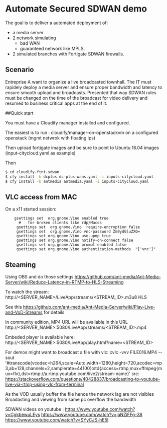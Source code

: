 # Automate Secured SDWAN demo

The goal is to deliver a automated deployment of:
 - a media server
 - 2 network simulating
    * bad WAN 
    * guaranteed network like MPLS.
 - 2 simulated branches with Fortigate SDWAN firewalls.
 
 ## Scenario
 
 Entreprise A want to organize a live broadcasted townhall. The IT must rapidely deploy a media server and ensure proper bandwidth and latency to ensure smooth upload and broadcasts.
 Presented that way SDWAN rules must be changed on the time of the broadcast for video delivery and resumed to business critical apps at the end of it.
 
 
 ##Quick start
 
 You must have a Cloudify manager installed and configured.
 
 The easiest is to run : cloudify/manager-on-openstackvm on a configured openstack (mgmt netwrok with floating ips)

 Then upload fortigate images and be sure to point to Ubuntu 16.04 images (input-citycloud.yaml as example)
 
  Then 
  ```bash
 $ cd cloudify-ftnt-sdwan
 $ cfy install -b dcplus dc-plus-wans.yaml -i inputs-citycloud.yaml
 $ cfy install -b antmedia antmedia.yaml -i inputs-citycloud.yaml 
``` 
 ## VLC access from MAC

On a x11 started session:

```
    gsettings set  org.gnome.Vino enabled true
      #   for broken clients like rdp/Macos
     gsettings set  org.gnome.Vino  require-encryption false
     gsettings set  org.gnome.Vino vnc-password Zm9ydGluZXQ=
     gsettings set org.gnome.Vino use-upnp true
     gsettings set org.gnome.Vino notify-on-connect false
     gsettings set org.gnome.Vino prompt-enabled false
     gsettings set org.gnome.Vino authentication-methods  "['vnc']"
```

 ## Steaming
 
 Using OBS and do those settings
 https://github.com/ant-media/Ant-Media-Server/wiki/Reduce-Latency-in-RTMP-to-HLS-Streaming
 
 To watch the stream:
 http://<SERVER_NAME>/LiveApp/streams/<STREAM_ID>.m3u8 HLS
 
 See this https://github.com/ant-media/Ant-Media-Server/wiki/Play-Live-and-VoD-Streams for details
 
 In community edition, MP4 URL will be available in this URL http://<SERVER_NAME>:5080/LiveApp/streams/<STREAM_ID>.mp4

Embeded player is available here:
http://<SERVER_NAME>:5080/LiveApp/play.html?name=<STREAM_ID> 

For demos might want to broadcast a file with vlc:
 cvlc  -vvv FILE016.MP4 --sout '#transcode{vcodec=h264,scale=Auto,width=1280,height=720,acodec=mp3,ab=128,channels=2,samplerate=44100}:std{access=rtmp,mux=ffmpeg{mux=flv},dst=rtmp://a.rtmp.youtube.com/live2/stream-name}'
src: https://stackoverflow.com/questions/40428837/broadcasting-to-youtube-live-via-rtmp-using-vlc-from-terminal
 
 As the VOD usually buffer the file hence the network lag are not visibles
 Broadasting and viewing from same pc overflow the bandwidth
 
 SDWAN videos on youtube : 
 https://www.youtube.com/watch?v=CgkbewuLEys  https://www.youtube.com/watch?v=jaNZiFFg-38  https://www.youtube.com/watch?v=SYyCJS-hE5I